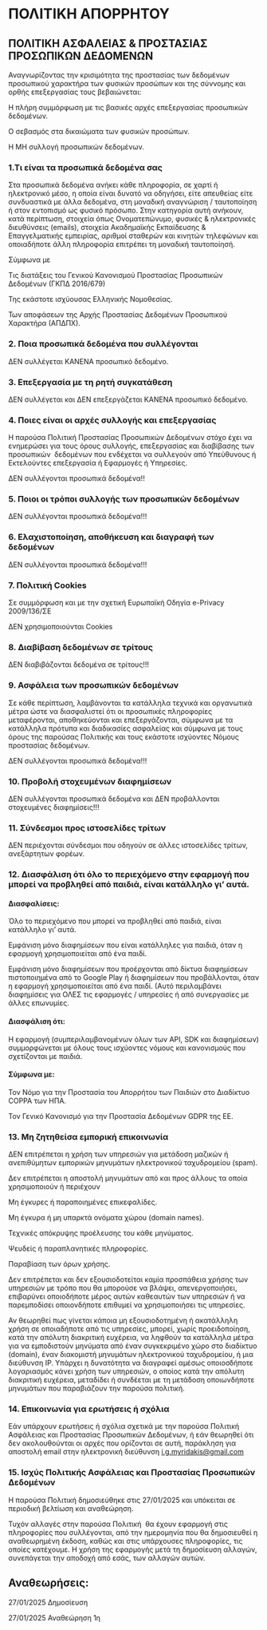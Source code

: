 # ΠΟΛΙΤΙΚΗ ΑΠΟΡΡΗΤΟΥ

## ΠΟΛΙΤΙΚΗ ΑΣΦΑΛΕΙΑΣ & ΠΡΟΣΤΑΣΙΑΣ ΠΡΟΣΩΠΙΚΩΝ ΔΕΔΟΜΕΝΩΝ

Αναγνωρίζοντας την κρισιμότητα της προστασίας των δεδομένων προσωπικού χαρακτήρα των φυσικών προσώπων και της σύννομης και ορθής επεξεργασίας τους βεβαιώνεται:

Η πλήρη συμμόρφωση με τις βασικές αρχές επεξεργασίας προσωπικών δεδομένων.

Ο σεβασμός στα δικαιώματα των φυσικών προσώπων.

Η ΜΗ συλλογή προσωπικών δεδομένων.

### 1.Τι είναι τα προσωπικά δεδομένα σας

Στα προσωπικά δεδομένα ανήκει κάθε πληροφορία, σε χαρτί ή ηλεκτρονικό μέσο, η οποία είναι δυνατό να οδηγήσει, είτε απευθείας είτε συνδυαστικά με άλλα δεδομένα, στη μοναδική αναγνώριση / ταυτοποίηση ή στον εντοπισμό ως φυσικό πρόσωπο. Στην κατηγορία αυτή ανήκουν, κατά περίπτωση, στοιχεία όπως Ονοματεπώνυμο, φυσικές & ηλεκτρονικές διευθύνσεις (emails), στοιχεία Ακαδημαϊκής Εκπαίδευσης & Επαγγελματικής εμπειρίας, αριθμοί σταθερών και κινητών τηλεφώνων και οποιαδήποτε άλλη πληροφορία επιτρέπει τη μοναδική ταυτοποίησή.

Σύμφωνα με

Τις διατάξεις του Γενικού Κανονισμού Προστασίας Προσωπικών Δεδομένων (ΓΚΠΔ 2016/679)

Της εκάστοτε ισχύουσας Ελληνικής Νομοθεσίας.

Των αποφάσεων της Αρχής Προστασίας Δεδομένων Προσωπικού Χαρακτήρα (ΑΠΔΠΧ).

### 2. Ποια προσωπικά δεδομένα που συλλέγονται

ΔΕΝ συλλέγεται ΚΑΝΕΝΑ προσωπικό δεδομένο.  

### 3. Επεξεργασία με τη ρητή συγκατάθεση

ΔΕΝ συλλέγεται και ΔΕΝ επεξεργάζεται ΚΑΝΕΝΑ προσωπικό δεδομένο.

### 4. Ποιες είναι οι αρχές συλλογής και επεξεργασίας

Η παρούσα Πολιτική Προστασίας Προσωπικών Δεδομένων στόχο έχει να ενημερώσει για τους όρους συλλογής, επεξεργασίας και διαβίβασης των προσωπικών  δεδομένων που ενδέχεται να συλλεγούν από Υπεύθυνους ή Εκτελούντες επεξεργασία ή Εφαρμογές ή Υπηρεσίες.

ΔΕΝ συλλέγονται προσωπικά δεδομένα!!

### 5. Ποιοι οι τρόποι συλλογής των προσωπικών δεδομένων

ΔΕΝ συλλέγονται προσωπικά δεδομένα!!!

### 6. Ελαχιστοποίηση, αποθήκευση και διαγραφή των δεδομένων

ΔΕΝ συλλέγονται προσωπικά δεδομένα!!!

### 7. Πολιτική Cookies

Σε συμμόρφωση και με την σχετική Ευρωπαϊκή Οδηγία e-Privacy 2009/136/ΣΕ 

ΔΕΝ χρησιμοποιούνται Cookies

### 8. Διαβίβαση δεδομένων σε τρίτους

ΔΕΝ διαβιβάζονται δεδομένα σε τρίτους!!!

### 9. Ασφάλεια των προσωπικών δεδομένων

Σε κάθε περίπτωση, λαμβάνονται τα κατάλληλα τεχνικά και οργανωτικά μέτρα ώστε να διασφαλιστεί ότι οι προσωπικές πληροφορίες μεταφέρονται, αποθηκεύονται και επεξεργάζονται, σύμφωνα με τα κατάλληλα πρότυπα και διαδικασίες ασφαλείας και σύμφωνα με τους όρους της παρούσας Πολιτικής και τους εκάστοτε ισχύοντες Νόμους προστασίας δεδομένων.

ΔΕΝ συλλέγονται προσωπικά δεδομένα!!!

### 10. Προβολή στοχευμένων διαφημίσεων

ΔΕΝ συλλέγονται προσωπικά δεδομένα και ΔΕΝ προβάλλονται στοχευμένες διαφημίσεις!!!

### 11. Σύνδεσμοι προς ιστοσελίδες τρίτων

ΔΕΝ περιέχονται σύνδεσμοι που οδηγούν σε άλλες ιστοσελίδες τρίτων, ανεξάρτητων φορέων.

### 12. Διασφάλιση ότι όλο το περιεχόμενο στην εφαρμογή που μπορεί να προβληθεί από παιδιά, είναι κατάλληλο γι’ αυτά.

#### Διασφαλίσεις:

Όλο το περιεχόμενο που μπορεί να προβληθεί από παιδιά, είναι κατάλληλο γι’ αυτά.

Εμφάνιση μόνο διαφημίσεων που είναι κατάλληλες για παιδιά, όταν η εφαρμογή χρησιμοποιείται από ένα παιδί.

Εμφάνιση μόνο διαφημίσεων που προέρχονται από δίκτυα διαφημίσεων πιστοποιημένα από το Google Play ή διαφημίσεων που προβάλλονται, όταν η εφαρμογή χρησιμοποιείται από ένα παιδί. (Αυτό περιλαμβάνει διαφημίσεις για ΟΛΕΣ τις εφαρμογές / υπηρεσίες ή από συνεργασίες με άλλες επωνυμίες.

#### Διασφάλιση ότι:

Η εφαρμογή (συμπεριλαμβανομένων όλων των API, SDK και διαφημίσεων) συμμορφώνεται με όλους τους ισχύοντες νόμους και κανονισμούς που σχετίζονται με παιδιά.

#### Σύμφωνα με:

Τον Νόμο για την Προστασία του Απορρήτου των Παιδιών στο Διαδίκτυο COPPA των ΗΠΑ.

Τον Γενικό Κανονισμό για την Προστασία Δεδομένων GDPR της ΕΕ.

### 13. Μη ζητηθείσα εμπορική επικοινωνία

ΔΕΝ επιτρέπεται η χρήση των υπηρεσιών για μετάδοση μαζικών ή ανεπιθύμητων εμπορικών μηνυμάτων ηλεκτρονικού ταχυδρομείου (spam).

Δεν επιτρέπεται η αποστολή μηνυμάτων από και προς άλλους τα οποία χρησιμοποιούν ή περιέχουν

Μη έγκυρες ή παραποιημένες επικεφαλίδες.

Μη έγκυρα ή μη υπαρκτά ονόματα χώρου (domain names).

Τεχνικές απόκρυψης προέλευσης του κάθε μηνύματος.

Ψευδείς ή παραπλανητικές πληροφορίες.

Παραβίαση των όρων χρήσης.

Δεν επιτρέπεται και δεν εξουσιοδοτείται καμία προσπάθεια χρήσης των υπηρεσιών με τρόπο που θα μπορούσε να βλάψει, απενεργοποιήσει, επιβαρύνει οποιοδήποτε μέρος αυτών καθεαυτών των υπηρεσιών ή να παρεμποδίσει οποιονδήποτε επιθυμεί να χρησιμοποιήσει τις υπηρεσίες.

Αν θεωρηθεί πως γίνεται κάποια μη εξουσιοδοτημένη ή ακατάλληλη χρήση σε οποιαδήποτε από τις υπηρεσίες, μπορεί, χωρίς προειδοποίηση, κατά την απόλυτη διακριτική ευχέρεια, να ληφθούν τα κατάλληλα μέτρα για να εμποδιστούν μηνύματα από έναν συγκεκριμένο χώρο στο διαδίκτυο (domain), έναν διακομιστή μηνυμάτων ηλεκτρονικού ταχυδρομείου, ή μια διεύθυνση IP. Υπάρχει η δυνατότητα να διαγραφεί αμέσως οποιοσδήποτε λογαριασμός κάνει χρήση των υπηρεσιών, ο οποίος κατά την απόλυτη διακριτική ευχέρεια, μεταδίδει ή συνδέεται με τη μετάδοση οποιωνδήποτε μηνυμάτων που παραβιάζουν την παρούσα πολιτική.

### 14. Επικοινωνία για ερωτήσεις ή σχόλια

Εάν υπάρχουν ερωτήσεις ή σχόλια σχετικά με την παρούσα Πολιτική Ασφάλειας και Προστασίας Προσωπικών Δεδομένων, ή εάν θεωρηθεί ότι δεν ακολουθούνται οι αρχές που ορίζονται σε αυτή, παράκληση για αποστολή email στην ηλεκτρονική διεύθυνση i.g.myridakis@gmail.com

### 15. Ισχύς Πολιτικής Ασφάλειας και Προστασίας Προσωπικών Δεδομένων

Η παρούσα Πολιτική δημοσιεύθηκε στις 27/01/2025 και υπόκειται σε περιοδική βελτίωση και αναθεώρηση.

Τυχόν αλλαγές στην παρούσα Πολιτική  θα έχουν εφαρμογή στις πληροφορίες που συλλέγονται, από την ημερομηνία που θα δημοσιευθεί η αναθεωρημένη έκδοση, καθώς και στις υπάρχουσες πληροφορίες, τις οποίες κατέχουμε. Η χρήση της εφαρμογής μετά τη δημοσίευση αλλαγών, συνεπάγεται την αποδοχή από εσάς, των αλλαγών αυτών.

## Αναθεωρήσεις:

27/01/2025 Δημοσίευση

27/01/2025 Αναθεώρηση 1η
